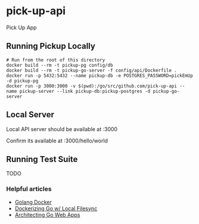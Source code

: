 # pick-up-api
Pick Up App

## Running Pickup Locally
```
# Run from the root of this directory
docker build --rm -t pickup-pg config/db
docker build --rm -t pickup-go-server -f config/api/Dockerfile .
docker run -p 5432:5432 --name pickup-db -e POSTGRES_PASSWORD=pickEmUp -d pickup-pg
docker run -p 3000:3000 -v $(pwd):/go/src/github.com/pick-up-api --name pickup-server --link pickup-db:pickup-postgres -d pickup-go-server
```

## Local Server
Local API server should be available at <docker-ip>:3000

Confirm its available at <docker-ip>:3000/hello/world

## Running Test Suite
TODO

### Helpful articles
* [Golang Docker](https://blog.golang.org/docker)
* [Dockerizing Go w/ Local Filesync](https://medium.com/developers-writing/docker-powered-development-environment-for-your-go-app-6185d043ea35#.r58sq9cr2)
* [Architecting Go Web Apps](https://larry-price.com/blog/2015/06/25/architecture-for-a-golang-web-app)

